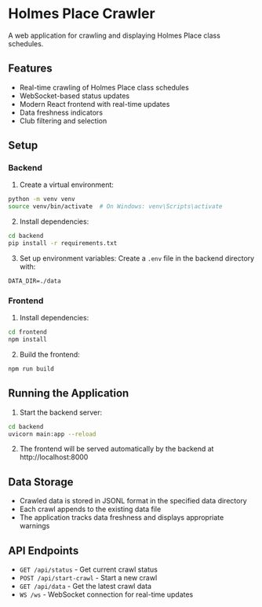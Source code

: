 # Holmes Place Crawler

A web application for crawling and displaying Holmes Place class schedules.

## Features

- Real-time crawling of Holmes Place class schedules
- WebSocket-based status updates
- Modern React frontend with real-time updates
- Data freshness indicators
- Club filtering and selection

## Setup

### Backend

1. Create a virtual environment:
```bash
python -m venv venv
source venv/bin/activate  # On Windows: venv\Scripts\activate
```

2. Install dependencies:
```bash
cd backend
pip install -r requirements.txt
```

3. Set up environment variables:
Create a `.env` file in the backend directory with:
```
DATA_DIR=./data
```

### Frontend

1. Install dependencies:
```bash
cd frontend
npm install
```

2. Build the frontend:
```bash
npm run build
```

## Running the Application

1. Start the backend server:
```bash
cd backend
uvicorn main:app --reload
```

2. The frontend will be served automatically by the backend at http://localhost:8000

## Data Storage

- Crawled data is stored in JSONL format in the specified data directory
- Each crawl appends to the existing data file
- The application tracks data freshness and displays appropriate warnings

## API Endpoints

- `GET /api/status` - Get current crawl status
- `POST /api/start-crawl` - Start a new crawl
- `GET /api/data` - Get the latest crawl data
- `WS /ws` - WebSocket connection for real-time updates 